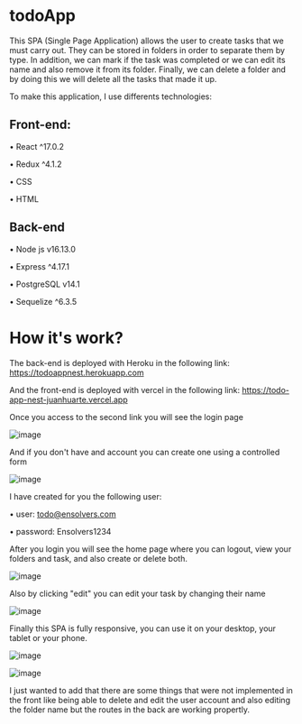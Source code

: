 # todoApp

This SPA (Single Page Application) allows the user to create tasks that we must carry out. They can be stored in folders in order to separate them by type. In addition, we can mark if the task was completed or we can edit its name and also remove it from its folder. Finally, we can delete a folder and by doing this we will delete all the tasks that made it up.

To make this application, I use differents technologies:

## Front-end: 

•	React ^17.0.2

•	Redux ^4.1.2

• CSS

• HTML


## Back-end


• Node js v16.13.0

• Express ^4.17.1

• PostgreSQL v14.1

• Sequelize ^6.3.5


# How it's work?

The back-end is deployed with Heroku in the following link: https://todoappnest.herokuapp.com

And the front-end is deployed with vercel in the following link: https://todo-app-nest-juanhuarte.vercel.app

Once you access to the second link you will see the login page 

![image](https://user-images.githubusercontent.com/66688256/154352282-b8d2f16d-9d67-4900-8f91-4719f2aa44bb.png)

And if you don't have and account you can create one using a controlled form

![image](https://user-images.githubusercontent.com/66688256/154352410-8c66e141-fab9-4985-b157-dcee135f22cd.png)


I have created for you the following user: 

• user: todo@ensolvers.com

• password: Ensolvers1234

After you login you will see the home page where you can logout, view your folders and task, and also create or delete both.

![image](https://user-images.githubusercontent.com/66688256/154353839-e64e93bb-921c-4b3c-a449-f2684d2da2aa.png)


Also by clicking "edit" you can edit your task by changing their name

![image](https://user-images.githubusercontent.com/66688256/154354281-92a37215-272b-4acb-b9eb-2c368dd82a47.png)


Finally this SPA is fully responsive, you can use it on your desktop, your tablet or your phone. 

![image](https://user-images.githubusercontent.com/66688256/154354642-089125bc-90ae-476d-8c79-8c931837e6fe.png)


![image](https://user-images.githubusercontent.com/66688256/154354576-7e0e9fe3-52b1-443f-812f-2ec5f7f4ec90.png)


I just wanted to add that there are some things that were not implemented in the front like being able to delete and edit the user account and also editing the folder name but the routes in the back are working propertly. 




